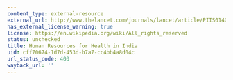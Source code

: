 ```yaml
---
content_type: external-resource
external_url: http://www.thelancet.com/journals/lancet/article/PIIS0140-6736(10)61888-0
has_external_license_warning: true
license: https://en.wikipedia.org/wiki/All_rights_reserved
status: unchecked
title: Human Resources for Health in India
uid: cff70674-1d7d-453d-b7a7-cc4bb4a8d04c
url_status_code: 403
wayback_url: ''
---
```

